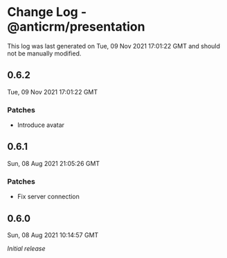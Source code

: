 # Change Log - @anticrm/presentation

This log was last generated on Tue, 09 Nov 2021 17:01:22 GMT and should not be manually modified.

## 0.6.2
Tue, 09 Nov 2021 17:01:22 GMT

### Patches

- Introduce avatar

## 0.6.1
Sun, 08 Aug 2021 21:05:26 GMT

### Patches

- Fix server connection

## 0.6.0
Sun, 08 Aug 2021 10:14:57 GMT

_Initial release_

